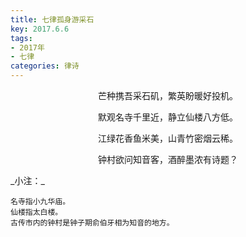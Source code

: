 ```yaml
---
title: 七律孤身游采石
key: 2017.6.6
tags: 
- 2017年 
- 七律
categories: 律诗
---
```


<p align="center">芒种携吾采石矶，繁英盼暖好投机。
</p>
<p align="center">默观名寺千里近，静立仙楼八方低。
</p>
<p align="center">江绿花香鱼米美，山青竹密烟云稀。
</p>
<p align="center">钟村欲问知音客，酒醉墨浓有诗题？
</p>
_小注：_

```
名寺指小九华庙。
仙楼指太白楼。
古传市内的钟村是钟子期俞伯牙相为知音的地方。
```